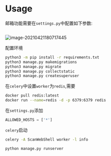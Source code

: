 # Usage

邮箱功能需要在`settings.py`中配置如下参数:

```bash


```

![image-20210421180717445](http://img.xzaslxr.xyz/image-20210421180717445.png)

配置环境
```bash
python3 -m pip install -r requirements.txt
python3 manage.py makemigrations
python3 manage.py migrate
python3 manage.py collectstatic
python3 manage.py createsuperuser
```

在`celery`中设置`worker`为`redis`,需要 
```bash
docker pull redis:latest
docker run --name=redis -d -p 6379:6379 redis
```

在`settings.py`添加
```python
ALLOWED_HOSTS = ['*']
```

`celery`启动
```bash
celery -A ScanWebShell worker -l info
```

```bash
python manage.py runserver
```
